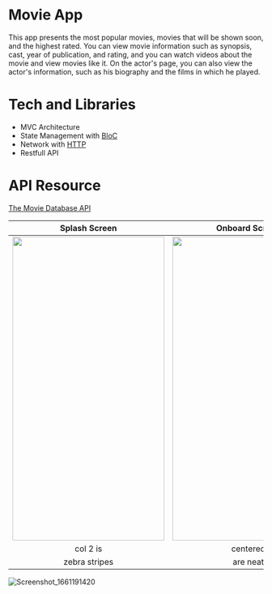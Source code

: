 # Movie App

This app presents the most popular movies, movies that will be shown soon, and the highest rated. You can view movie information such as synopsis, cast, year of publication, and rating, and you can watch videos about the movie and view movies like it. On the actor's page, you can also view the actor's information, such as his biography and the films in which he played.

# Tech and Libraries

- MVC Architecture
- State Management with [BloC](https://pub.dev/packages/flutter_bloc)
- Network with [HTTP](https://pub.dev/packages/http)
- Restfull API 

# API Resource

[The Movie Database API](https://developers.themoviedb.org/3/getting-started/introduction)


| Splash Screen         | Onboard Screen           | Home Screen  |
| :-------------: |:-------------:| :-------------:|
| <img src="https://user-images.githubusercontent.com/47283850/161951778-21dd1857-5617-4346-b0d1-b1467f1645c3.png" width="300" height="600">     | <img src="https://user-images.githubusercontent.com/47283850/186130655-b31b221a-b755-4333-a0c4-2f69c7fe2f25.png" width="300" height="600"> | <img src="https://user-images.githubusercontent.com/47283850/186130897-46cd2d05-1092-4a28-843a-f4ae635ac511.png" width="300" height="600"> |
| col 2 is      | centered      |   $12 |
| zebra stripes | are neat      |    $1 |


![Screenshot_1661191420](https://user-images.githubusercontent.com/47283850/186130897-46cd2d05-1092-4a28-843a-f4ae635ac511.png)
